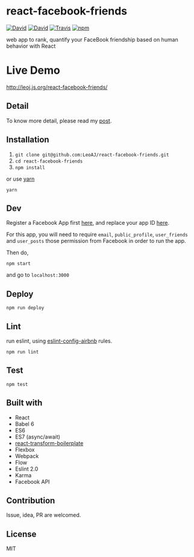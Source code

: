 # react-facebook-friends

[![David](https://img.shields.io/david/LeoAJ/react-facebook-friends.svg?style=flat-square)](https://david-dm.org/LeoAJ/react-facebook-friends)
[![David](https://img.shields.io/david/dev/LeoAJ/react-facebook-friends.svg?style=flat-square)](https://david-dm.org/LeoAJ/react-facebook-friends#info=devDependencies)
[![Travis](https://img.shields.io/travis/LeoAJ/react-facebook-friends.svg?style=flat-square)](https://travis-ci.org/LeoAJ/react-facebook-friends)
[![npm](https://img.shields.io/npm/l/express.svg?style=flat-square)](https://github.com/LeoAJ/react-facebook-friends/blob/master/LICENSE)

web app to rank, quantify your FaceBook friendship based on human behavior with React

# Live Demo

http://leoj.js.org/react-facebook-friends/

## Detail

To know more detail, please read my [post](http://leoj.js.org/personal/React-iTunes-Search/).

## Installation

1. `git clone git@github.com:LeoAJ/react-facebook-friends.git`
2. `cd react-facebook-friends`
3. `npm install`

or use [yarn](https://yarnpkg.com)

```
yarn
```

## Dev

Register a Facebook App first [here](https://developers.facebook.com/docs/apps/register), and replace your app ID [here](https://github.com/LeoAJ/react-facebook-friends/blob/master/config/index.js#L2).

For this app, you will need to require `email`, `public_profile`, `user_friends` and `user_posts` those permission from Facebook in order to run the app.

Then do,

```
npm start
```
and go to `localhost:3000`

## Deploy

```
npm run deploy
```

## Lint

run eslint, using [eslint-config-airbnb](https://github.com/airbnb/javascript/tree/master/packages/eslint-config-airbnb) rules.

```
npm run lint
```

## Test

```
npm test
```

## Built with

* React
* Babel 6
* ES6
* ES7 (async/await)
* [react-transform-boilerplate](https://github.com/gaearon/react-transform-boilerplate)
* Flexbox
* Webpack
* Flow
* Eslint 2.0
* Karma
* Facebook API

## Contribution

Issue, idea, PR are welcomed.

## License

MIT

